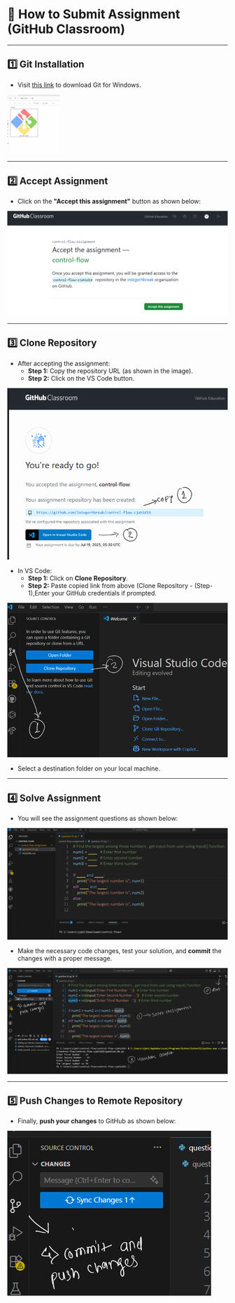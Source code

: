 # 📖 How to Submit Assignment (GitHub Classroom)


---

## 1️⃣ Git Installation

- Visit [this link](https://git-scm.com/downloads/win) to download Git for Windows.

<img src="iamges/image.png" alt="Git Installation" width="120"/>


---


## 2️⃣ Accept Assignment

- Click on the **"Accept this assignment"** button as shown below:

![Accept Assignment](iamges/image-1.png)


---


## 3️⃣ Clone Repository

- After accepting the assignment:
  - **Step 1:** Copy the repository URL (as shown in the image).
  - **Step 2:** Click on the VS Code button.

![Clone Repository Step 1](iamges/image-2.png)


- In VS Code:
  - **Step 1:** Click on **Clone Repository**.
  - **Step 2:** Paste copied link from above (Clone Repository - (Step-1),Enter your GitHub credentials if prompted.

![Clone Repository Step 2](iamges/image-3.png)

- Select a destination folder on your local machine.


---


## 4️⃣ Solve Assignment

- You will see the assignment questions as shown below:

![Solve Assignment](iamges/image-4q.png)


- Make the necessary code changes, test your solution, and **commit** the changes with a proper message.

![Commit Changes](iamges/image-4.png)


---


## 5️⃣ Push Changes to Remote Repository

- Finally, **push your changes** to GitHub as shown below:

![Push Changes](iamges/image-5.png)


